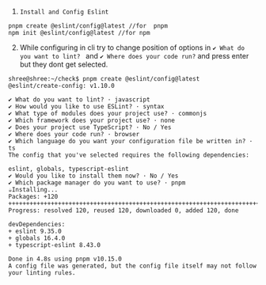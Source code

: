1. `Install and Config Eslint`
```
pnpm create @eslint/config@latest //for  pnpm
npm init @eslint/config@latest //for npm
```
2. While configuring in cli try to change position of options in `✔ What do you want to lint? ` and `✔ Where does your code run?` and press enter but they dont get selected.
```
shree@shree:~/check$ pnpm create @eslint/config@latest
@eslint/create-config: v1.10.0

✔ What do you want to lint? · javascript
✔ How would you like to use ESLint? · syntax
✔ What type of modules does your project use? · commonjs
✔ Which framework does your project use? · none
✔ Does your project use TypeScript? · No / Yes
✔ Where does your code run? · browser
✔ Which language do you want your configuration file be written in? · ts
The config that you've selected requires the following dependencies:

eslint, globals, typescript-eslint
✔ Would you like to install them now? · No / Yes
✔ Which package manager do you want to use? · pnpm
☕️Installing...
Packages: +120
++++++++++++++++++++++++++++++++++++++++++++++++++++++++++++++++++++++++++++++++++++++++++++++++++++++++++++++++++++++++
Progress: resolved 120, reused 120, downloaded 0, added 120, done

devDependencies:
+ eslint 9.35.0
+ globals 16.4.0
+ typescript-eslint 8.43.0

Done in 4.8s using pnpm v10.15.0
A config file was generated, but the config file itself may not follow your linting rules.
```
